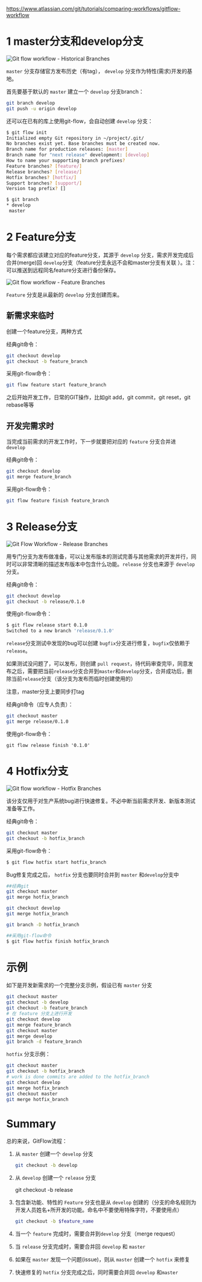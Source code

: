 

 https://www.atlassian.com/git/tutorials/comparing-workflows/gitflow-workflow 

# 1 master分支和develop分支

![Git flow workflow - Historical Branches](https://wac-cdn.atlassian.com/dam/jcr:2bef0bef-22bc-4485-94b9-a9422f70f11c/02%20(2).svg?cdnVersion=681)

 `master` 分支存储官方发布历史（有tag）， `develop` 分支作为特性(需求)开发的基地。

首先要基于默认的 `master` 建立一个 `develop` 分支branch：

```sh
git branch develop
git push -u origin develop
```

还可以在已有的库上使用git-flow，会自动创建 `develop` 分支：

```sh
$ git flow init
Initialized empty Git repository in ~/project/.git/
No branches exist yet. Base branches must be created now.
Branch name for production releases: [master]
Branch name for "next release" development: [develop]
How to name your supporting branch prefixes?
Feature branches? [feature/]
Release branches? [release/]
Hotfix branches? [hotfix/]
Support branches? [support/]
Version tag prefix? []

$ git branch
* develop
 master
```

# 2 Feature分支

每个需求都应该建立对应的feature分支，其源于 `develop` 分支，需求开发完成后合并(merge)回 `develop`分支（feature分支永远不会和master分支有关联 ）。注：可以推送到远程同名feature分支进行备份保存。

![Git flow workflow - Feature Branches](https://wac-cdn.atlassian.com/dam/jcr:b5259cce-6245-49f2-b89b-9871f9ee3fa4/03%20(2).svg?cdnVersion=681)

`Feature` 分支是从最新的 `develop` 分支创建而来。

## 新需求来临时

创建一个feature分支，两种方式

经典git命令：

```sh
git checkout develop
git checkout -b feature_branch
```

采用git-flow命令：

```sh
git flow feature start feature_branch
```

之后开始开发工作，日常的GIT操作，比如git add，git commit，git reset，git rebase等等

## 开发完需求时

当完成当前需求的开发工作时，下一步就要把对应的 `feature` 分支合并进 `develop`

经典git命令：

```sh
git checkout develop
git merge feature_branch
```

采用git-flow命令：

```sh
git flow feature finish feature_branch
```

# 3 Release分支

![Git Flow Workflow - Release Branches](https://wac-cdn.atlassian.com/dam/jcr:a9cea7b7-23c3-41a7-a4e0-affa053d9ea7/04%20(1).svg?cdnVersion=681)

用专门分支为发布做准备，可以让发布版本的测试完善与其他需求的开发并行，同时可以非常清晰的描述发布版本中包含什么功能。`release` 分支也来源于 `develop` 分支。

经典git命令：

```sh
git checkout develop
git checkout -b release/0.1.0
```

使用git-flow命令：

```sh
$ git flow release start 0.1.0
Switched to a new branch 'release/0.1.0'
```

`release`分支测试中发现的bug可以创建 `bugfix`分支进行修复，`bugfix`仅依赖于`release`。

如果测试没问题了，可以发布，则创建 `pull request`，待代码审查完毕，同意发布之后，需要把当前`release`分支合并到`master`和`develop`分支，合并成功后，删除当前`release`分支（该分支为发布而临时创建使用的）

注意，master分支上要同步打tag

经典git命令（应专人负责）：

```sh
git checkout master
git merge release/0.1.0
```

使用git-flow命令：

```
git flow release finish '0.1.0'
```

# 4 Hotfix分支

![Git flow workflow - Hotfix Branches](https://wac-cdn.atlassian.com/dam/jcr:61ccc620-5249-4338-be66-94d563f2843c/05%20(2).svg?cdnVersion=681)

该分支仅用于对生产系统bug进行快速修复。不必中断当前需求开发、新版本测试准备等工作。

经典git命令：

```sh
git checkout master
git checkout -b hotfix_branch
```

采用git-flow命令：

```sh
$ git flow hotfix start hotfix_branch
```

Bug修复完成之后， `hotfix` 分支也要同时合并到 `master` 和`develop`分支中

```sh
##经典git
git checkout master
git merge hotfix_branch

git checkout develop
git merge hotfix_branch

git branch -D hotfix_branch

##采用git-flow命令
$ git flow hotfix finish hotfix_branch
```

# 示例

如下是开发新需求的一个完整分支示例，假设已有 `master` 分支

```sh
git checkout master
git checkout -b develop
git checkout -b feature_branch
# 在 feature 分支上进行开发
git checkout develop
git merge feature_branch
git checkout master
git merge develop
git branch -d feature_branch
```

`hotfix` 分支示例：

```sh
git checkout master
git checkout -b hotfix_branch
# work is done commits are added to the hotfix_branch
git checkout develop
git merge hotfix_branch
git checkout master
git merge hotfix_branch
```

# Summary

总的来说，GitFlow流程：

1. 从 `master` 创建一个 `develop` 分支 

   ```sh
   git checkout -b develop
   ```

2. 从 `develop` 创建一个 `release` 分支

   git checkout -b release

3. 包含新功能、特性的 `Feature` 分支也是从 `develop` 创建的（分支的命名规则为开发人员姓名+所开发的功能。命名中不要使用特殊字符，不要使用点）

   ```sh
   git checkout -b $feature_name
   ```

4. 当一个 `feature` 完成时，需要合并到`develop` 分支（merge request）

5. 当 `release` 分支完成时，需要合并回 `develop` 和 `master`

6. 如果在 `master` 发现一个问题(issue)，则从 `master` 创建一个 `hotfix` 来修复

7. 快速修复的 `hotfix` 分支完成之后，同时需要合并回 `develop` 和`master`
